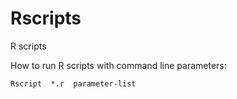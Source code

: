 Rscripts
========

R scripts

How to run R scripts with command line parameters: <br>
<pre><code>Rscript  *.r  parameter-list
</code></pre>
